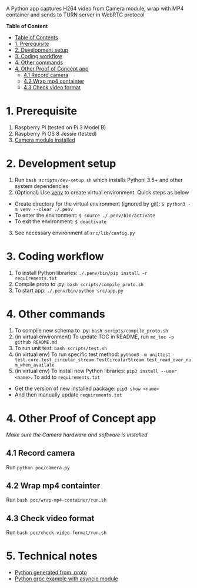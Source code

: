 A Python app captures H264 video from Camera module, wrap with MP4 container and sends to TURN server in WebRTC protocol

**Table of Content**

<!--TOC-->

- [Table of Contents](#table-of-contents)
- [1. Prerequisite](#1-prerequisite)
- [2. Development setup](#2-development-setup)
- [3. Coding workflow](#3-coding-workflow)
- [4. Other commands](#4-other-commands)
- [4. Other Proof of Concept app](#4-other-proof-of-concept-app)
  - [4.1 Record camera](#41-record-camera)
  - [4.2 Wrap mp4 containter](#42-wrap-mp4-containter)
  - [4.3 Check video format](#43-check-video-format)

<!--TOC-->

# 1. Prerequisite

1. Raspberry Pi (tested on Pi 3 Model B)
1. Raspberry Pi OS 8 Jessie (tested)
1. [Camera module installed](https://projects.raspberrypi.org/en/projects/getting-started-with-picamera)

# 2. Development setup 

1. Run `bash scripts/dev-setup.sh` which installs Pythoni 3.5+ and other system dependencies
1. (Optional) Use [venv](https://docs.python.org/3/library/venv.html) to create virtual environment. Quick steps as below

  - Create directory for the virtual environment (ignored by git):  `$ python3 -m venv --clear ./.penv`
  - To enter the environment: `$ source ./.penv/bin/activate`
  - To exit the environment: `$ deactivate`

3. See necessary environment at `src/lib/config.py`

# 3. Coding workflow

1. To install Python libraries: `./.penv/bin/pip install -r requirements.txt`
1. Compile proto to .py: `bash scripts/compile_proto.sh`
1. To start app: `./.penv/bin/python src/app.py`

# 4. Other commands

1. To compile new schema to .py: `bash scripts/compile_proto.sh`
1. (in virtual environment) To update TOC in README, run `md_toc -p github README.md`
1. To run unit test: `bash scripts/test.sh`
1. (in virtual env) To run specific test method: `python3 -m unittest test.core.test_circular_stream.TestCircularStream.test_read_over_num_when_availale`
1. (in virtual env) To install new Python libraries: `pip3 install --user <name>`. To add to `requirements.txt`
  - Get the version of new installed package: `pip3 show <name>`
  - And then manually update `requirements.txt` 

# 4. Other Proof of Concept app

*Make sure the Camera hardware and software is installed*

## 4.1 Record camera

Run `python poc/camera.py`

## 4.2 Wrap mp4 containter

Run `bash poc/wrap-mp4-container/run.sh`

## 4.3 Check video format

Run `bash poc/check-video-format/run.sh`

# 5. Technical notes

- [Python generated from .proto](https://developers.google.com/protocol-buffers/docs/reference/python-generated)
- [Python grpc example with asyncio module](https://github.com/grpc/grpc/blob/master/examples/python/route_guide/asyncio_route_guide_client.py)

